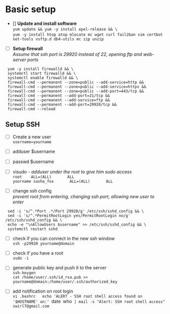Basic setup
========================
+ [] **Update and install software**  
`yum update && yum -y install epel-release && \`  
`yum -y install htop atop mlocate mc wget curl fail2ban vim certbot net-tools vsftp.d db4-utils mc zip unzip`

   
* [ ] **Setup firewall**  
*Assume that ssh port is 29920 instead of 22, opening ftp and web-server ports*

```
 yum -y install firewalld && \
 systemctl start firewalld && \
 systemctl enable firewalld && \
 firewall-cmd --permanent --zone=public --add-service=http &&
 firewall-cmd --permanent --zone=public --add-service=https &&
 firewall-cmd --permanent --zone=public --add-port=443/tcp &&
 firewall-cmd --permanent --add-port=21/tcp &&
 firewall-cmd --permanent --add-service=ftp &&
 firewall-cmd --permanent --add-port=29920/tcp &&
 firewall-cmd --reload
```

## **Setup SSH**
+ [ ] Create a new user  
`username=yourname`
+ [ ] adduser $username
+ [ ] passwd $username
+ [ ] visudo - *adduser under the root to give him sudo access*  
`root    ALL=(ALL)       ALL`  
`yourname sasha_fox       ALL=(ALL)       ALL`

+ [ ] change ssh config  
*prevent root from entering, changing ssh port, allowing new user to enter*
```
 sed -i 's/^.*Port .*/Port 29920/g' /etc/ssh/sshd_config && \
 sed -i 's/^.*PermitRootLogin yes/PermitRootLogin no/g' /etc/ssh/sshd_config && \
 echo -e "\nAllowUsers $username" >> /etc/ssh/sshd_config && \
 systemctl restart sshd
```
+ [ ] check if you can connect in the new ssh window  
 `ssh -p29920 yourname@domain `
 
+ [ ] check if you have a root  
`sudo -i` 
  
+ [ ] generate public key and push it to the server  
`ssh-keygen`  
`cat /home/user/.ssh/id_rsa.pub >> yourname@domain:/home/user/.ssh/authorized_key`

+ [ ] add notification on root login  
`vi .bashrc  
echo 'ALERT - SSH root shell access found on '$HOSTNAME' on:' `date` `who` | mail -s "Alert: SSH root shell access"  swirl7@gmail.com`